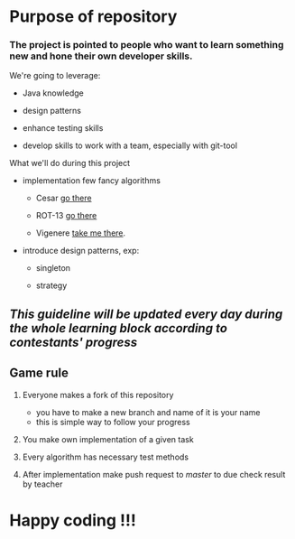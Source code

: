 # Purpose of repository

### The project is pointed to people who want to learn something new and hone their own developer skills.

We're going to leverage:

- Java knowledge

- design patterns

- enhance testing skills

- develop skills to work with a team, especially with git-tool


What we'll do during this project

- implementation few fancy algorithms

    - Cesar [go there][cesar_page]

    - ROT-13 [go there][rot13_page]

    - Vigenere [take me there][vigenere_page].

- introduce design patterns, exp:

    - singleton

    - strategy 

## ___This guideline will be updated every day during the whole learning block according to contestants' progress___

## Game rule

1. Everyone makes a fork of this repository
    - you have to make a new branch and  name of it is your name
    - this is simple way to follow your progress

2. You make own implementation of a given task

3. Every algorithm has necessary test methods

4. After implementation make push request to _master_ to due check result by teacher 



# Happy coding !!!

[cesar_page]: <src/main/java/eu/szestkam/cryptotraining/cesar/CesarGuide.md> (Cesar cipher guideline)
[rot13_page]: <src/main/java/eu/szestkam/cryptotraining/rot_13/Rot13Guide.md> (ROT-13 cipher guideline)
[rot13_page]: <src/main/java/eu/szestkam/cryptotraining/rot_13/Rot13Guide.md> (ROT-13 cipher guideline)
[vigenere_page]: <src/main/java/eu/szestkam/cryptotraining/vigenere/VigenereGuide.md> (Vigenere cipher guideline)